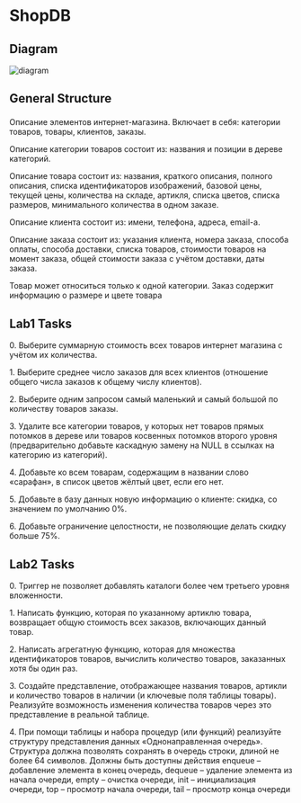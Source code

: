 # ShopDB
<h2> Diagram </h2>

![diagram](https://user-images.githubusercontent.com/99547319/234982093-e25b5710-c956-4e40-af44-bbb073b5b6c8.png)

<h2>

General Structure

</h2>
<p>
Описание элементов интернет-магазина.
Включает в себя: категории товаров, товары, клиентов, заказы. 
</p>
<p>
Описание категории товаров состоит из: названия и позиции в дереве категорий. 
</p>
<p>
Описание товара состоит из: названия, краткого описания, полного описания, списка идентификаторов 
изображений, базовой цены, текущей цены, количества на складе, артикля, 
списка цветов, списка размеров, минимального количества в одном заказе. 
</p>
<p>
Описание клиента состоит из: имени, телефона, адреса, email-а.
</p>
<p>
Описание заказа состоит из: указания клиента, номера заказа, способа оплаты, способа 
доставки, списка товаров, стоимости товаров на момент заказа, общей 
стоимости заказа с учётом доставки, даты заказа.
</p>
<p>
Товар может относиться только к одной категории. Заказ содержит 
информацию о размере и цвете товара
</p>
<h2> Lab1 Tasks </h2>
<p> 0. Выберите суммарную стоимость всех товаров интернет магазина с 
учётом их количества. </p>
<p> 1. Выберите среднее число заказов для всех клиентов (отношение общего 
числа заказов к общему числу клиентов). </p>
<p> 2. Выберите одним запросом самый маленький и самый большой по 
количеству товаров заказы. </p>
<p> 3. Удалите все категории товаров, у которых нет товаров прямых потомков 
в дереве или товаров косвенных потомков второго уровня
(предварительно добавьте каскадную замену на NULL в ссылках на 
категорию из категорий). </p>
<p> 4. Добавьте ко всем товарам, содержащим в названии слово «сарафан», в 
список цветов жёлтый цвет, если его нет. </p>
<p> 5. Добавьте в базу данных новую информацию о клиенте: скидка, со 
значением по умолчанию 0%. </p>
<p> 6. Добавьте ограничение целостности, не позволяющие делать скидку 
больше 75%. </p>
<h2> Lab2 Tasks </h2>
<p> 0. Триггер не позволяет добавлять каталоги более чем третьего уровня 
вложенности. </p>
<p> 1. Написать функцию, которая по указанному артиклю товара, возвращает общую стоимость всех 
заказов, включающих данный товар.
<p> 2. Написать агрегатную функцию, которая для множества идентификаторов товаров, вычислить количество 
товаров, заказанных хотя бы один раз. </p>
<p> 3. Создайте представление, отображающее названия товаров, артикли и 
количество товаров в наличии (и ключевые поля таблицы товары). 
Реализуйте возможность изменения количества товаров через это 
представление в реальной таблице. </p>
<p> 4. При помощи таблицы и набора процедур (или функций) реализуйте 
структуру представления данных «Однонаправленная очередь». 
Структура должна позволять сохранять в очередь строки, длиной не 
более 64 символов. Должны быть доступны действия enqueue –
добавление элемента в конец очередь, dequeue – удаление элемента из 
начала очереди, empty – очистка очереди, init – инициализация 
очереди, top – просмотр начала очереди, tail – просмотр конца очереди </p>
